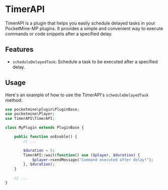 # TimerAPI

TimerAPI is a plugin that helps you easily schedule delayed tasks in your PocketMine-MP plugins. It provides a simple and convenient way to execute commands or code snippets after a specified delay.

## Features

- `scheduleDelayedTask`: Schedule a task to be executed after a specified delay.

## Usage

Here's an example of how to use the TimerAPI's `scheduleDelayedTask` method:

```php
use pocketmine\plugin\PluginBase;
use pocketmine\Player;
use TimerAPI\TimerAPI;

class MyPlugin extends PluginBase {

    public function onEnable() {
        // ...

        $duration = 5;
        TimerAPI::wait(function() use ($player, $duration) {
            $player->sendMessage("Command executed after delay!");
        }, $duration);
    }

    // ...
}
